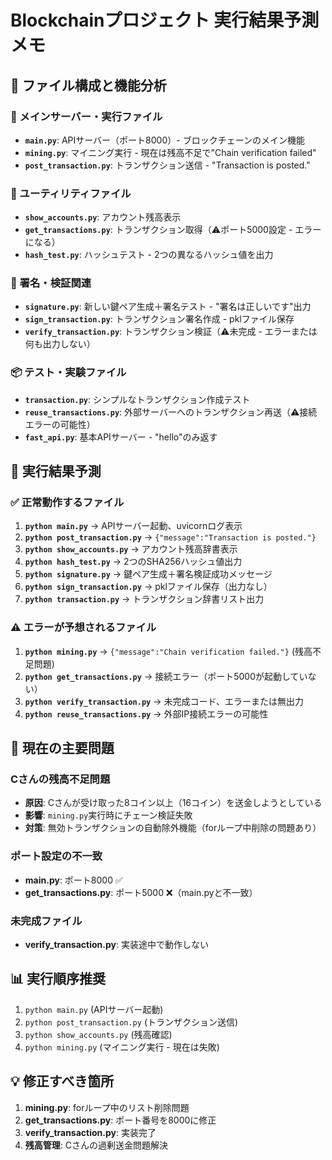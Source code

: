 # Blockchainプロジェクト 実行結果予測メモ

## 📁 ファイル構成と機能分析

### 🚀 メインサーバー・実行ファイル
- **`main.py`**: APIサーバー（ポート8000）- ブロックチェーンのメイン機能
- **`mining.py`**: マイニング実行 - 現在は残高不足で"Chain verification failed"
- **`post_transaction.py`**: トランザクション送信 - "Transaction is posted."

### 🔧 ユーティリティファイル
- **`show_accounts.py`**: アカウント残高表示
- **`get_transactions.py`**: トランザクション取得（⚠️ポート5000設定 - エラーになる）
- **`hash_test.py`**: ハッシュテスト - 2つの異なるハッシュ値を出力

### 🔐 署名・検証関連
- **`signature.py`**: 新しい鍵ペア生成＋署名テスト - "署名は正しいです"出力
- **`sign_transaction.py`**: トランザクション署名作成 - pklファイル保存
- **`verify_transaction.py`**: トランザクション検証（⚠️未完成 - エラーまたは何も出力しない）

### 📦 テスト・実験ファイル
- **`transaction.py`**: シンプルなトランザクション作成テスト
- **`reuse_transactions.py`**: 外部サーバーへのトランザクション再送（⚠️接続エラーの可能性）
- **`fast_api.py`**: 基本APIサーバー - "hello"のみ返す

## 🎯 実行結果予測

### ✅ 正常動作するファイル
1. **`python main.py`** → APIサーバー起動、uvicornログ表示
2. **`python post_transaction.py`** → `{"message":"Transaction is posted."}`
3. **`python show_accounts.py`** → アカウント残高辞書表示
4. **`python hash_test.py`** → 2つのSHA256ハッシュ値出力
5. **`python signature.py`** → 鍵ペア生成＋署名検証成功メッセージ
6. **`python sign_transaction.py`** → pklファイル保存（出力なし）
7. **`python transaction.py`** → トランザクション辞書リスト出力

### ⚠️ エラーが予想されるファイル
1. **`python mining.py`** → `{"message":"Chain verification failed."}` (残高不足問題)
2. **`python get_transactions.py`** → 接続エラー（ポート5000が起動していない）
3. **`python verify_transaction.py`** → 未完成コード、エラーまたは無出力
4. **`python reuse_transactions.py`** → 外部IP接続エラーの可能性

## 🔧 現在の主要問題

### Cさんの残高不足問題
- **原因**: Cさんが受け取った8コイン以上（16コイン）を送金しようとしている
- **影響**: `mining.py`実行時にチェーン検証失敗
- **対策**: 無効トランザクションの自動除外機能（forループ中削除の問題あり）

### ポート設定の不一致
- **main.py**: ポート8000 ✅
- **get_transactions.py**: ポート5000 ❌（main.pyと不一致）

### 未完成ファイル
- **verify_transaction.py**: 実装途中で動作しない

## 📊 実行順序推奨

1. `python main.py` (APIサーバー起動)
2. `python post_transaction.py` (トランザクション送信)
3. `python show_accounts.py` (残高確認)
4. `python mining.py` (マイニング実行 - 現在は失敗)

## 💡 修正すべき箇所

1. **mining.py**: forループ中のリスト削除問題
2. **get_transactions.py**: ポート番号を8000に修正
3. **verify_transaction.py**: 実装完了
4. **残高管理**: Cさんの過剰送金問題解決 